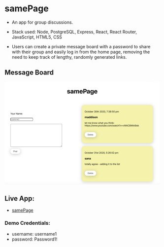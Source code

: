 # samePage

* An app for group discussions.

* Stack used: Node, PostgreSQL, Express, React, React Router, JavaScript, HTML5, CSS

* Users can create a private message board with a password to share with their group and easily log in from the home page, removing the need to keep track of lengthy, randomly generated links. 

## Message Board

![Page View](/src/img/discussion-board.png)

## Live App:

* [samePage](https://samepage.vercel.app)

### Demo Credentials:
* username: username1
* password: Password1!